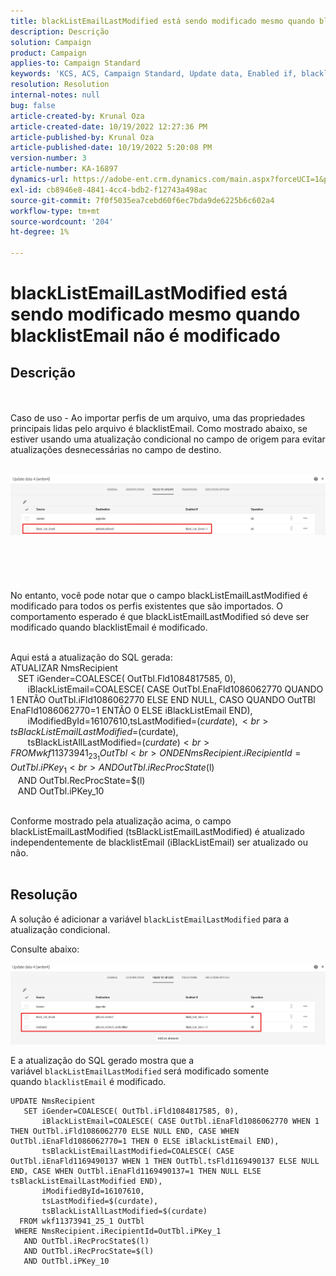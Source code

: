 ```yaml
---
title: blackListEmailLastModified está sendo modificado mesmo quando blacklistEmail não é modificado
description: Descrição
solution: Campaign
product: Campaign
applies-to: Campaign Standard
keywords: 'KCS, ACS, Campaign Standard, Update data, Enabled if, blacklistEmail, blackListEmailLastModified '
resolution: Resolution
internal-notes: null
bug: false
article-created-by: Krunal Oza
article-created-date: 10/19/2022 12:27:36 PM
article-published-by: Krunal Oza
article-published-date: 10/19/2022 5:20:08 PM
version-number: 3
article-number: KA-16897
dynamics-url: https://adobe-ent.crm.dynamics.com/main.aspx?forceUCI=1&pagetype=entityrecord&etn=knowledgearticle&id=632ed366-a94f-ed11-bba2-00224808679b
exl-id: cb8946e8-4841-4cc4-bdb2-f12743a498ac
source-git-commit: 7f0f5035ea7cebd60f6ec7bda9de6225b6c602a4
workflow-type: tm+mt
source-wordcount: '204'
ht-degree: 1%

---
```


# blackListEmailLastModified está sendo modificado mesmo quando blacklistEmail não é modificado

## Descrição

 <br><br>Caso de uso - Ao importar perfis de um arquivo, uma das propriedades principais lidas pelo arquivo é blacklistEmail. Como mostrado abaixo, se estiver usando uma atualização condicional no campo de origem para evitar atualizações desnecessárias no campo de destino.

<br>![](assets/___642ed366-a94f-ed11-bba2-00224808679b___.jpeg)<br><br> <br><br> <br><br>No entanto, você pode notar que o campo blackListEmailLastModified é modificado para todos os perfis existentes que são importados. O comportamento esperado é que blackListEmailLastModified só deve ser modificado quando blacklistEmail é modificado.

<br>Aqui está a atualização do SQL gerada:
<br>ATUALIZAR NmsRecipient 
<br>   SET iGender=COALESCE( OutTbl.Fld1084817585, 0),
<br>       iBlackListEmail=COALESCE( CASE OutTbl.EnaFld1086062770 QUANDO 1 ENTÃO OutTbl.iFld1086062770 ELSE END NULL, CASO QUANDO OutTBl EnaFld1086062770=1 ENTÃO 0 ELSE iBlackListEmail END),
<br>       iModifiedById=16107610,tsLastModified=$(curdate),
<br>       tsBlackListEmailLastModified=$(curdate),
<br>       tsBlackListAllLastModified=$(curdate) 
<br>  FROM wkf11373941_23_1 OutTbl 
<br> ONDE NmsRecipient.iRecipientId=OutTbl.iPKey_1 
<br>   AND OutTbl.iRecProcState$(l) 
<br>   AND OutTbl.RecProcState=$(l) 
<br>   AND OutTbl.iPKey_10


<br>Conforme mostrado pela atualização acima, o campo blackListEmailLastModified (tsBlackListEmailLastModified) é atualizado independentemente de blacklistEmail (iBlackListEmail) ser atualizado ou não.
<br> 

## Resolução


A solução é adicionar a variável `blackListEmailLastModified` para a atualização condicional.

Consulte abaixo:

![](assets/46d6b7ee-ab97-eb11-b1ac-002248093c2a.png)

E a atualização do SQL gerado mostra que a variável `blackListEmailLastModified` será modificado somente quando `blacklistEmail` é modificado.




```
UPDATE NmsRecipient 
   SET iGender=COALESCE( OutTbl.iFld1084817585, 0),
       iBlackListEmail=COALESCE( CASE OutTbl.iEnaFld1086062770 WHEN 1 THEN OutTbl.iFld1086062770 ELSE NULL END, CASE WHEN OutTbl.iEnaFld1086062770=1 THEN 0 ELSE iBlackListEmail END),
       tsBlackListEmailLastModified=COALESCE( CASE OutTbl.iEnaFld1169490137 WHEN 1 THEN OutTbl.tsFld1169490137 ELSE NULL END, CASE WHEN OutTbl.iEnaFld1169490137=1 THEN NULL ELSE tsBlackListEmailLastModified END),
       iModifiedById=16107610,
       tsLastModified=$(curdate),
       tsBlackListAllLastModified=$(curdate) 
  FROM wkf11373941_25_1 OutTbl 
 WHERE NmsRecipient.iRecipientId=OutTbl.iPKey_1 
   AND OutTbl.iRecProcState$(l) 
   AND OutTbl.iRecProcState=$(l) 
   AND OutTbl.iPKey_10
```
